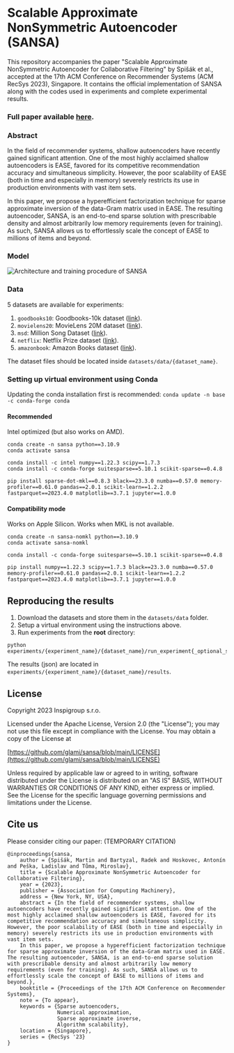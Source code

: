 <!--
Copyright 2023 Inspigroup s.r.o.

Licensed under the Apache License, Version 2.0 (the "License"); you may not use this file except in compliance with the License. You may obtain a copy of the License at

https://github.com/glami/sansa/blob/main/LICENSE

Unless required by applicable law or agreed to in writing, software distributed under the License is distributed on an "AS IS" BASIS, WITHOUT WARRANTIES OR CONDITIONS OF ANY KIND, either express or implied. See the License for the specific language governing permissions and limitations under the License.
-->
# Scalable Approximate NonSymmetric Autoencoder (SANSA)

This repository accompanies the paper "Scalable Approximate NonSymmetric Autoencoder for Collaborative Filtering" by Spišák et al., accepted at the 17th ACM Conference on Recommender Systems (ACM RecSys 2023), Singapore. It contains the official implementation of SANSA along with the codes used in experiments and complete experimental results. 

### Full paper available [here](https://dl.acm.org/doi/10.1145/3604915.3608827).

### Abstract
In the field of recommender systems, shallow autoencoders have recently gained significant attention. One of the most highly acclaimed shallow autoencoders is EASE, favored for its competitive recommendation accuracy and simultaneous simplicity. However, the poor scalability of EASE (both in time and especially in memory) severely restricts its use in production environments with vast item sets.

In this paper, we propose a hyperefficient factorization technique for sparse approximate inversion of the data-Gram matrix used in EASE. The resulting autoencoder, SANSA, is an end-to-end sparse solution with prescribable density and almost arbitrarily low memory requirements (even for training). As such, SANSA allows us to effortlessly scale the concept of EASE to millions of items and beyond.

### Model
![Architecture and training procedure of SANSA](https://github.com/glami/sansa/blob/main/sansa.png)

### Data
5 datasets are available for experiments:
1. `goodbooks10`: Goodbooks-10k dataset ([link](https://github.com/zygmuntz/goodbooks-10k)).
2. `movielens20`: MovieLens 20M dataset ([link](https://www.kaggle.com/datasets/grouplens/movielens-20m-dataset)).
3. `msd`: Million Song Dataset ([link](https://www.kaggle.com/competitions/msdchallenge/data)).
4. `netflix`: Netflix Prize dataset ([link](https://www.kaggle.com/datasets/netflix-inc/netflix-prize-data)).
5. `amazonbook`: Amazon Books dataset ([link](https://github.com/kuandeng/LightGCN/tree/master/Data/amazon-book)).

The dataset files should be located inside `datasets/data/{dataset_name}`.

### Setting up virtual environment using Conda
Updating the conda installation first is recommended: `conda update -n base -c conda-forge conda`

#### Recommended
Intel optimized (but also works on AMD).
```
conda create -n sansa python==3.10.9
conda activate sansa

conda install -c intel numpy==1.22.3 scipy==1.7.3
conda install -c conda-forge suitesparse==5.10.1 scikit-sparse==0.4.8

pip install sparse-dot-mkl==0.8.3 black==23.3.0 numba==0.57.0 memory-profiler==0.61.0 pandas==2.0.1 scikit-learn==1.2.2 fastparquet==2023.4.0 matplotlib==3.7.1 jupyter==1.0.0
```

#### Compatibility mode
Works on Apple Silicon. Works when MKL is not available.
```
conda create -n sansa-nomkl python==3.10.9
conda activate sansa-nomkl

conda install -c conda-forge suitesparse==5.10.1 scikit-sparse==0.4.8

pip install numpy==1.22.3 scipy==1.7.3 black==23.3.0 numba==0.57.0 memory-profiler==0.61.0 pandas==2.0.1 scikit-learn==1.2.2 fastparquet==2023.4.0 matplotlib==3.7.1 jupyter==1.0.0
```

## Reproducing the results
1. Download the datasets and store them in the `datasets/data` folder.
2. Setup a virtual environment using the instructions above.
3. Run experiments from the **root** directory:
```
python experiments/{experiment_name}/{dataset_name}/run_experiment{_optional_specifiers}.py
```
The results (json) are located in `experiments/{experiment_name}/{dataset_name}/results`.

## License
Copyright 2023 Inspigroup s.r.o.

Licensed under the Apache License, Version 2.0 (the "License");
you may not use this file except in compliance with the License.
You may obtain a copy of the License at

[https://github.com/glami/sansa/blob/main/LICENSE](https://github.com/glami/sansa/blob/main/LICENSE)

Unless required by applicable law or agreed to in writing, software
distributed under the License is distributed on an "AS IS" BASIS,
WITHOUT WARRANTIES OR CONDITIONS OF ANY KIND, either express or implied.
See the License for the specific language governing permissions and
limitations under the License.

## Cite us
Please consider citing our paper:
(TEMPORARY CITATION)
```
@inproceedings{sansa, 
    author = {Spišák, Martin and Bartyzal, Radek and Hoskovec, Antonín and Peška, Ladislav and Tůma, Miroslav}, 
    title = {Scalable Approximate NonSymmetric Autoencoder for Collaborative Filtering}, 
    year = {2023}, 
    publisher = {Association for Computing Machinery}, 
    address = {New York, NY, USA}, 
    abstract = {In the field of recommender systems, shallow autoencoders have recently gained significant attention. One of the most highly acclaimed shallow autoencoders is EASE, favored for its competitive recommendation accuracy and simultaneous simplicity. However, the poor scalability of EASE (both in time and especially in memory) severely restricts its use in production environments with vast item sets.
    In this paper, we propose a hyperefficient factorization technique for sparse approximate inversion of the data-Gram matrix used in EASE. The resulting autoencoder, SANSA, is an end-to-end sparse solution with prescribable density and almost arbitrarily low memory requirements (even for training). As such, SANSA allows us to effortlessly scale the concept of EASE to millions of items and beyond.}, 
    booktitle = {Proceedings of the 17th ACM Conference on Recommender Systems}, 
    note = {To appear}, 
    keywords = {Sparse autoencoders, 
                Numerical approximation, 
                Sparse approximate inverse, 
                Algorithm scalability}, 
    location = {Singapore}, 
    series = {RecSys '23} 
}
```
